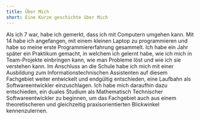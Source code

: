 ```yaml
---
title: Über Mich
short: Eine Kurze geschichte über Mich
---
```

Als ich 7 war, habe ich gemerkt, dass ich mit Computern umgehen kann. 
Mit 14 habe ich angefangen, 
mit einem kleinen Laptop zu programmieren und habe so meine erste Programmiererfahrung gesammelt. 
Ich habe ein Jahr später ein Praktikum gemacht, 
in welchem ich gelernt habe, wie ich mich in Team-Projekte einbringen kann, 
wie man Probleme löst und wie ich sie verstehen kann. 
Im Anschluss an die Schule habe ich mich mit einer Ausbildung zum Informationstechnischen Assistenten auf diesem Fachgebiet weiter entwickelt und endgültig entschieden, 
eine Laufbahn als Softwareentwickler einzuschlagen. 
Ich habe mich daraufhin dazu entschieden, 
ein duales Studium als Mathematisch Technischer Softwareentwickler zu beginnen, 
um das Fachgebiet auch aus einem theoretischeren und gleichzeitig praxisorientierten Blickwinkel kennenzulernen.
